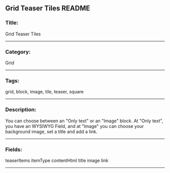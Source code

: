 ## Grid Teaser Tiles README

### Title:

Grid Teaser Tiles

---

### Category:

Grid

---

### Tags:

grid, block, image, tile, teaser, square

---

### Description:

You can choose between an "Only text" or an "Image" block. At "Only text", you have an WYSIWYG Field, and at "Image" you can choose your background image, set a title and add a link.

---

### Fields:

teaserItems
itemType
contentHtml
title
image
link

---
